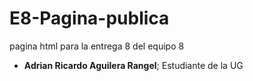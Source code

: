 # E8-Pagina-publica
 pagina html para la entrega 8 del equipo 8 
- **Adrian Ricardo Aguilera Rangel**; Estudiante de la UG